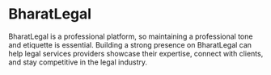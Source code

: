 # BharatLegal
BharatLegal is a professional platform, so maintaining a professional tone and etiquette is essential. Building a strong presence on BharatLegal can help legal services providers showcase their expertise, connect with clients, and stay competitive in the legal industry.

